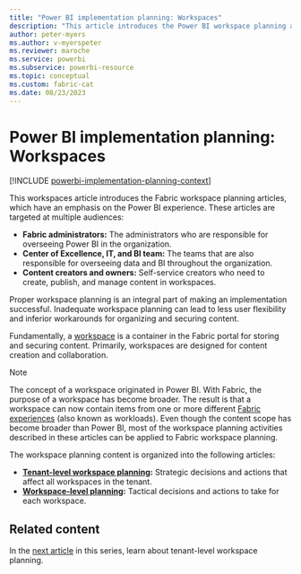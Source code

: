 ```yaml
---
title: "Power BI implementation planning: Workspaces"
description: "This article introduces the Power BI workspace planning articles."
author: peter-myers
ms.author: v-myerspeter
ms.reviewer: maroche
ms.service: powerbi
ms.subservice: powerbi-resource
ms.topic: conceptual
ms.custom: fabric-cat
ms.date: 08/23/2023
---
```


# Power BI implementation planning: Workspaces

[!INCLUDE [powerbi-implementation-planning-context](includes/powerbi-implementation-planning-context.md)]

This workspaces article introduces the Fabric workspace planning articles, which have an emphasis on the Power BI experience. These articles are targeted at multiple audiences:

- **Fabric administrators:** The administrators who are responsible for overseeing Power BI in the organization.
- **Center of Excellence, IT, and BI team:** The teams that are also responsible for overseeing data and BI throughout the organization.
- **Content creators and owners:** Self-service creators who need to create, publish, and manage content in workspaces.

Proper workspace planning is an integral part of making an implementation successful. Inadequate workspace planning can lead to less user flexibility and inferior workarounds for organizing and securing content.

Fundamentally, a [workspace](/fabric/get-started/workspaces) is a container in the Fabric portal for storing and securing content. Primarily, workspaces are designed for content creation and collaboration.

> [!NOTE]
> The concept of a workspace originated in Power BI. With Fabric, the purpose of a workspace has become broader. The result is that a workspace can now contain items from one or more different [Fabric experiences](/fabric/get-started/fabric-terminology) (also known as workloads). Even though the content scope has become broader than Power BI, most of the workspace planning activities described in these articles can be applied to Fabric workspace planning.

The workspace planning content is organized into the following articles:

- **[Tenant-level workspace planning](powerbi-implementation-planning-workspaces-tenant-level-planning.md):** Strategic decisions and actions that affect all workspaces in the tenant.
- **[Workspace-level planning](powerbi-implementation-planning-workspaces-workspace-level-planning.md):** Tactical decisions and actions to take for each workspace.

## Related content

In the [next article](powerbi-implementation-planning-workspaces-tenant-level-planning.md) in this series, learn about tenant-level workspace planning.
